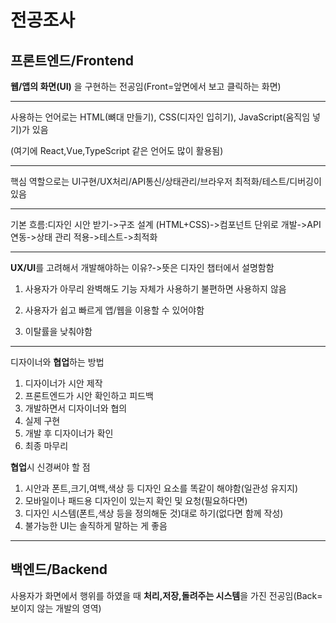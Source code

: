 # 전공조사
## 프론트엔드/Frontend
**웹/앱의 화면(UI)** 을 구현하는 전공임(Front=앞면에서 보고 클릭하는 화면)
***
사용하는 언어로는 HTML(뼈대 만들기), CSS(디자인 입히기), JavaScript(움직임 넣기)가 있음

(여기에 React,Vue,TypeScript 같은 언어도 많이 활용됨)
***

핵심 역할으로는 UI구현/UX처리/API통신/상태관리/브라우저 최적화/테스트/디버깅이 있음
***

기본 흐름:디자인 시안 받기->구조 설계 (HTML+CSS)->컴포넌트 단위로 개발->API 연동->상태 관리 적용->테스트->최적화
***
**UX/UI**를 고려해서 개발해야하는 이유?->뜻은 디자인 챕터에서 설명함함

1. 사용자가 아무리 완벽해도 기능 자체가 사용하기 불편하면 사용하지 않음

2. 사용자가 쉽고 빠르게 앱/웹을 이용할 수 있어야함

3. 이탈률을 낮춰야함
***
디자이너와 **협업**하는 방법
1. 디자이너가 시안 제작
2. 프론트엔드가 시안 확인하고 피드백
3. 개발하면서 디자이너와 협의
4. 실제 구현
5. 개발 후 디자이너가 확인
6. 최종 마무리

**협업**시 신경써야 할 점
1. 시안과 폰트,크기,여백,색상 등 디자인 요소를 똑같이 해야함(일관성 유지지)
2. 모바일이나 패드용 디자인이 있는지 확인 및 요청(필요하다면)
3. 디자인 시스템(폰트,색상 등을 정의해둔 것)대로 하기(없다면 함께 작성)
4. 불가능한 UI는 솔직하게 말하는 게 좋음
***
## 백엔드/Backend
사용자가 화면에서 행위를 하였을 때 **처리,저장,돌려주는 시스템**을 가진 전공임(Back=보이지 않는 개발의 영역)
